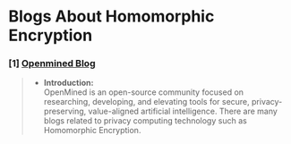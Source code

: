 # Blogs About Homomorphic Encryption


### [1] [Openmined Blog](https://blog.openmined.org/tag/homomorphic-encryption/)
> - **Introduction:**  
>   OpenMined is an open-source community focused on researching, developing, and elevating tools for secure, privacy-preserving, value-aligned artificial intelligence. There are many blogs related to privacy computing technology such as Homomorphic Encryption.

